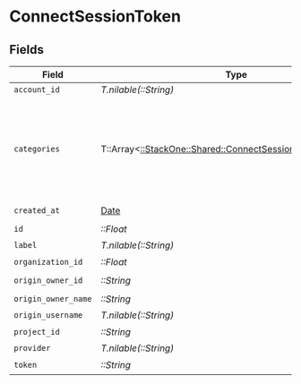 # ConnectSessionToken


## Fields

| Field                                                                                                               | Type                                                                                                                | Required                                                                                                            | Description                                                                                                         | Example                                                                                                             |
| ------------------------------------------------------------------------------------------------------------------- | ------------------------------------------------------------------------------------------------------------------- | ------------------------------------------------------------------------------------------------------------------- | ------------------------------------------------------------------------------------------------------------------- | ------------------------------------------------------------------------------------------------------------------- |
| `account_id`                                                                                                        | *T.nilable(::String)*                                                                                               | :heavy_minus_sign:                                                                                                  | N/A                                                                                                                 |                                                                                                                     |
| `categories`                                                                                                        | T::Array<[::StackOne::Shared::ConnectSessionTokenCategories](../../models/shared/connectsessiontokencategories.md)> | :heavy_minus_sign:                                                                                                  | N/A                                                                                                                 | [<br/>"ats",<br/>"hris",<br/>"hrisLegacy",<br/>"crm",<br/>"iam",<br/>"marketing",<br/>"stackOne"<br/>]              |
| `created_at`                                                                                                        | [Date](https://ruby-doc.org/stdlib-2.6.1/libdoc/date/rdoc/Date.html)                                                | :heavy_check_mark:                                                                                                  | N/A                                                                                                                 |                                                                                                                     |
| `id`                                                                                                                | *::Float*                                                                                                           | :heavy_check_mark:                                                                                                  | N/A                                                                                                                 |                                                                                                                     |
| `label`                                                                                                             | *T.nilable(::String)*                                                                                               | :heavy_minus_sign:                                                                                                  | N/A                                                                                                                 |                                                                                                                     |
| `organization_id`                                                                                                   | *::Float*                                                                                                           | :heavy_check_mark:                                                                                                  | N/A                                                                                                                 |                                                                                                                     |
| `origin_owner_id`                                                                                                   | *::String*                                                                                                          | :heavy_check_mark:                                                                                                  | N/A                                                                                                                 |                                                                                                                     |
| `origin_owner_name`                                                                                                 | *::String*                                                                                                          | :heavy_check_mark:                                                                                                  | N/A                                                                                                                 |                                                                                                                     |
| `origin_username`                                                                                                   | *T.nilable(::String)*                                                                                               | :heavy_minus_sign:                                                                                                  | N/A                                                                                                                 |                                                                                                                     |
| `project_id`                                                                                                        | *::String*                                                                                                          | :heavy_check_mark:                                                                                                  | N/A                                                                                                                 |                                                                                                                     |
| `provider`                                                                                                          | *T.nilable(::String)*                                                                                               | :heavy_minus_sign:                                                                                                  | N/A                                                                                                                 |                                                                                                                     |
| `token`                                                                                                             | *::String*                                                                                                          | :heavy_check_mark:                                                                                                  | N/A                                                                                                                 |                                                                                                                     |